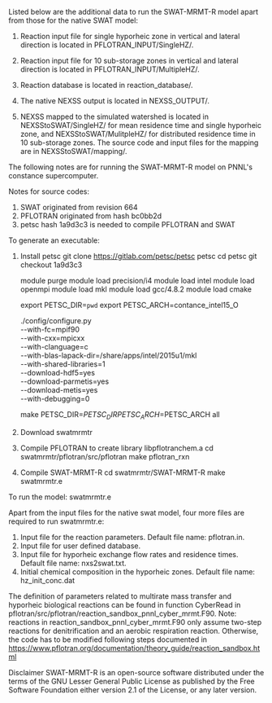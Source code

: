 Listed below are the additional data to run the SWAT-MRMT-R model apart from those for the native SWAT model:

1) Reaction input file for single hyporheic zone in vertical and lateral direction is located in PFLOTRAN_INPUT/SingleHZ/.

2) Reaction input file for 10 sub-storage zones in vertical and lateral direction is located in PFLOTRAN_INPUT/MultipleHZ/.

3) Reaction database is located in reaction_database/.

4) The native NEXSS output is located in NEXSS_OUTPUT/.

5) NEXSS mapped to the simulated watershed is located in NEXSStoSWAT/SingleHZ/ for mean residence time and single hyporheic zone, and NEXSStoSWAT/MulitpleHZ/ for distributed residence time in 10 sub-storage zones.
   The source code and input files for the mapping are in NEXSStoSWAT/mapping/. 


The following notes are for running the SWAT-MRMT-R model on PNNL's constance supercomputer.

Notes for source codes:
1) SWAT originated from revision 664
2) PFLOTRAN originated from hash bc0bb2d 
3) petsc hash 1a9d3c3 is needed to compile PFLOTRAN and SWAT

To generate an executable:
1) Install petsc
   git clone https://gitlab.com/petsc/petsc petsc
   cd petsc
   git checkout 1a9d3c3

   module purge
   module load precision/i4
   module load intel
   module load openmpi
   module load mkl
   module load gcc/4.8.2
   module load cmake

   export PETSC_DIR=`pwd`
   export PETSC_ARCH=contance_intel15_O

   ./config/configure.py      \
   --with-fc=mpif90           \
   --with-cxx=mpicxx          \
   --with-clanguage=c         \
   --with-blas-lapack-dir=/share/apps/intel/2015u1/mkl \
   --with-shared-libraries=1 \
   --download-hdf5=yes \
   --download-parmetis=yes \
   --download-metis=yes \
   --with-debugging=0
 
   make PETSC_DIR=$PETSC_DIR PETSC_ARCH=$PETSC_ARCH all

2) Download swatmrmtr
   
3) Compile PFLOTRAN to create library libpflotranchem.a
   cd swatmrmtr/pflotran/src/pflotran
   make pflotran_rxn

3) Compile SWAT-MRMT-R
   cd swatmrmtr/SWAT-MRMT-R
   make swatmrmtr.e

To run the model:
   swatmrmtr.e

Apart from the input files for the native swat model, four more files are required to run swatmrmtr.e:
1) Input file for the reaction parameters.  Default file name: pflotran.in.  
2) Input file for user defined database.  
3) Input file for hyporheic exchange flow rates and residence times.  Default file name: nxs2swat.txt.  
4) Initial chemical composition in the hyporheic zones.  Default file name: hz_init_conc.dat

The definition of parameters related to multirate mass transfer and hyporheic biological reactions can be found in function CyberRead in pflotran/src/pflotran/reaction_sandbox_pnnl_cyber_mrmt.F90.
Note: reactions in reaction_sandbox_pnnl_cyber_mrmt.F90 only assume two-step reactions for denitrification and an aerobic respiration reaction.  Otherwise, the code has to be modified following steps documented in https://www.pflotran.org/documentation/theory_guide/reaction_sandbox.html

Disclaimer
SWAT-MRMT-R is an open-source software distributed under the terms of the GNU Lesser General Public License as published by the Free Software Foundation either version 2.1 of the License, or any later version.


